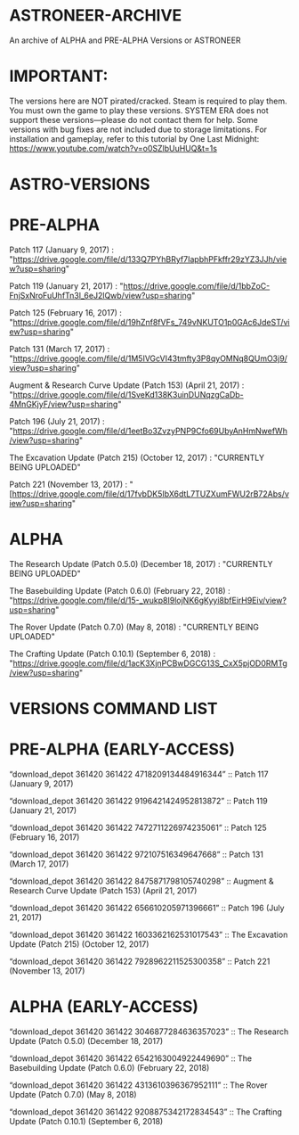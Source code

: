 # ASTRONEER-ARCHIVE
An archive of ALPHA and PRE-ALPHA Versions or ASTRONEER

# IMPORTANT:

The versions here are NOT pirated/cracked. Steam is required to play them.
You must own the game to play these versions.
SYSTEM ERA does not support these versions—please do not contact them for help.
Some versions with bug fixes are not included due to storage limitations.
For installation and gameplay, refer to this tutorial by One Last Midnight:
https://www.youtube.com/watch?v=o0SZlbUuHUQ&t=1s

# ASTRO-VERSIONS


# PRE-ALPHA
   Patch 117 (January 9, 2017) : "https://drive.google.com/file/d/133Q7PYhBRyf7IapbhPFkffr29zYZ3JJh/view?usp=sharing"
   
   Patch 119 (January 21, 2017) : "https://drive.google.com/file/d/1bbZoC-FnjSxNroFuUhfTn3l_6eJ2lQwb/view?usp=sharing"
   
   Patch 125 (February 16, 2017) : "https://drive.google.com/file/d/19hZnf8fVFs_749vNKUTO1p0GAc6JdeST/view?usp=sharing"

   Patch 131 (March 17, 2017) : "https://drive.google.com/file/d/1M5IVGcVI43tmfty3P8qyOMNq8QUmO3j9/view?usp=sharing"
   
   Augment & Research Curve Update (Patch 153) (April 21, 2017) : "https://drive.google.com/file/d/1SveKd138K3uinDUNqzgCaDb-4MnGKjyF/view?usp=sharing"
   
   Patch 196 (July 21, 2017) : "https://drive.google.com/file/d/1eetBo3ZvzyPNP9Cfo69UbyAnHmNwefWh/view?usp=sharing"

   The Excavation Update (Patch 215) (October 12, 2017) : "CURRENTLY BEING UPLOADED"

   Patch 221 (November 13, 2017) : "[https://drive.google.com/file/d/17fvbDK5IbX6dtL7TUZXumFWU2rB72Abs/view?usp=sharing"
 
   
# ALPHA

The Research Update (Patch 0.5.0) (December 18, 2017) : "CURRENTLY BEING UPLOADED"

The Basebuilding Update (Patch 0.6.0) (February 22, 2018) : "https://drive.google.com/file/d/15-_wukp8I9lojNK6gKyyi8bfEirH9Eiv/view?usp=sharing"

The Rover Update (Patch 0.7.0) (May 8, 2018) : "CURRENTLY BEING UPLOADED"

The Crafting Update (Patch 0.10.1) (September 6, 2018) : "https://drive.google.com/file/d/1acK3XjnPCBwDGCG13S_CxX5pjOD0RMTg/view?usp=sharing"

# VERSIONS COMMAND LIST

# PRE-ALPHA (EARLY-ACCESS)
“download_depot 361420 361422 4718209134484916344” :: Patch 117 (January 9, 2017)

“download_depot 361420 361422 9196421424952813872” :: Patch 119 (January 21, 2017)

“download_depot 361420 361422 7472711226974235061” :: Patch 125 (February 16, 2017) 

“download_depot 361420 361422 972107516349647668” :: Patch 131 (March 17, 2017)

“download_depot 361420 361422 8475871798105740298” :: Augment & Research Curve Update (Patch 153) (April 21, 2017)

“download_depot 361420 361422 656610205971396661” :: Patch 196 (July 21, 2017)

“download_depot 361420 361422 1603362162531017543” :: The Excavation Update (Patch 215) (October 12, 2017)

“download_depot 361420 361422 7928962211525300358” :: Patch 221 (November 13, 2017)

# ALPHA (EARLY-ACCESS)
“download_depot 361420 361422 3046877284636357023” :: The Research Update (Patch 0.5.0) (December 18, 2017)

“download_depot 361420 361422 6542163004922449690” :: The Basebuilding Update (Patch 0.6.0) (February 22, 2018)

“download_depot 361420 361422 4313610396367952111” :: The Rover Update (Patch 0.7.0) (May 8, 2018)

“download_depot 361420 361422 9208875342172834543” :: The Crafting Update (Patch 0.10.1) (September 6, 2018)

